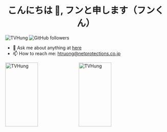 <h1 align="center">こんにちは 👋, フンと申します（フンくん）</h1>

<p align="left"> <img src="https://komarev.com/ghpvc/?username=TVHung&label=Profile%20views&color=0e75b6&style=flat" alt="TVHung" /> <img alt="GitHub followers" src="https://img.shields.io/github/followers/TVHung?style=social"> </p>

- 💬 Ask me about anything at [here](https://www.facebook.com/hung.tv99/)
- 📫 How to reach me: htruong@netprotections.co.jp

<p><img align="left" style="max-width: 45%" width="45%" height=200 src="https://github-readme-stats.vercel.app/api/top-langs/?username=TVHung&layout=compact&hide=html" alt="TVHung" /></p>  
<p><img align="center" style="max-width: 45%" width="45%" height=200 src="https://github-readme-stats.vercel.app/api?username=TVHung&show_icons=true" alt="TVHung" /></p>
